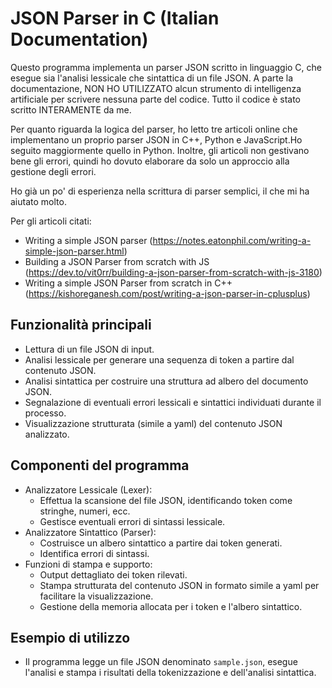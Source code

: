 # JSON Parser in C (Italian Documentation)

Questo programma implementa un parser JSON scritto in linguaggio C, che esegue sia l'analisi lessicale che sintattica di un file JSON. A parte la documentazione, NON HO UTILIZZATO alcun strumento di intelligenza artificiale per scrivere nessuna parte del codice. Tutto il codice è stato scritto INTERAMENTE da me.

Per quanto riguarda la logica del parser, ho letto tre articoli online che implementano un proprio parser JSON in C++, Python e JavaScript.Ho seguito maggiormente quello in Python. Inoltre, gli articoli non gestivano bene gli errori, quindi ho dovuto elaborare da solo un approccio alla gestione degli errori.

Ho già un po' di esperienza nella scrittura di parser semplici, il che mi ha aiutato molto.

Per gli articoli citati:
- Writing a simple JSON parser (https://notes.eatonphil.com/writing-a-simple-json-parser.html)
- Building a JSON Parser from scratch with JS (https://dev.to/vit0rr/building-a-json-parser-from-scratch-with-js-3180)
- Writing a simple JSON Parser from scratch in C++ (https://kishoreganesh.com/post/writing-a-json-parser-in-cplusplus)

## Funzionalità principali
- Lettura di un file JSON di input.
- Analisi lessicale per generare una sequenza di token a partire
  dal contenuto JSON.
- Analisi sintattica per costruire una struttura ad albero del
  documento JSON.
- Segnalazione di eventuali errori lessicali e sintattici individuati
  durante il processo.
- Visualizzazione strutturata (simile a yaml) del contenuto JSON analizzato.

## Componenti del programma
- Analizzatore Lessicale (Lexer):
  - Effettua la scansione del file JSON, identificando token come stringhe,
    numeri, ecc.
  - Gestisce eventuali errori di sintassi lessicale.
- Analizzatore Sintattico (Parser):
  - Costruisce un albero sintattico a partire dai token generati.
  - Identifica errori di sintassi.
- Funzioni di stampa e supporto:
  - Output dettagliato dei token rilevati.
  - Stampa strutturata del contenuto JSON in formato simile a yaml
    per facilitare la visualizzazione.
  - Gestione della memoria allocata per i token e l'albero sintattico.

## Esempio di utilizzo
- Il programma legge un file JSON denominato `sample.json`, esegue l'analisi
  e stampa i risultati della tokenizzazione e dell'analisi sintattica.
